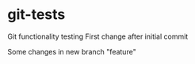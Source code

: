 # git-tests
Git functionality testing 
First change after initial commit

Some changes in new branch "feature"

